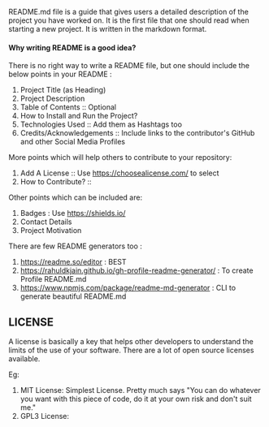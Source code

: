 README.md file is a guide that gives users a detailed description of the project you have worked on. It is the first file that one should read when starting a new project. It is written in the markdown format.

#### Why writing README is a good idea?


There is no right way to write a README file, but one should include the below points in your README : 

1. Project Title (as Heading)
2. Project Description
3. Table of Contents :: Optional
4. How to Install and Run the Project?
5. Technologies Used :: Add them as Hashtags too
6. Credits/Acknowledgements :: Include links to the contributor's GitHub and other Social Media Profiles

More points which will help others to contribute to your repository:
1. Add A License :: Use https://choosealicense.com/ to select
2. How to Contribute? :: 

Other points which can be included are:
1. Badges : Use https://shields.io/
2. Contact Details
3. Project Motivation

There are few README generators too :
1. https://readme.so/editor : BEST
2. https://rahuldkjain.github.io/gh-profile-readme-generator/ : To create Profile README.md
3. https://www.npmjs.com/package/readme-md-generator : CLI to generate beautiful README.md


## LICENSE

A license is basically a key that helps other developers to understand the limits of the use of your software. There are a lot of open source licenses available. 

Eg:
1. MIT License: Simplest License. Pretty much says "You can do whatever you want with this piece of code, do it at your own risk and don't suit me."
2. GPL3 License: 